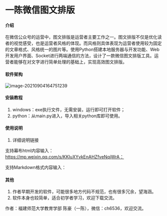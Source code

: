 # 一陈微信图文排版

#### 介绍
在微信公众号的运营中，图文排版是运营者主要工作之一。图文排版不仅是优化读者的视觉感受，也是运营者风格的体现。而风格则具体表现为运营者使用较为固定的文章格式、风格统一的图片等。使用Python搭建本地服务器与开发功能、Web开发用户界面、Socket进行两端通信的方法，设计了一款微信图文排版工具。运营者能够在对文字进行简单处理的基础上，实现高效图文排版。

#### 软件架构
![image-20210904164751239](https://re-yichen.oss-cn-beijing.aliyuncs.com/img/image-20210904164751239.png)


#### 安装教程

1.  windows：exe执行文件，无需安装，运行即可打开软件；
2.  python：从main.py进入，导入相关python库即可使用。

#### 使用说明

1.  详细说明链接

支持幕布html内容输入： https://mp.weixin.qq.com/s/KKIuXYvkEnAHZfveNqjWrA：

支持Markdown格式内容输入：

#### 其他

1.  作者早期开发的软件，可能很多地方代码不规范，也有很多冗余，望海涵。
2.  软件本身也较简单，适合初学者学习，欢迎下载交流。

作者：福建师范大学教育学部 陈豪（一陈），微信：ch6536，欢迎交流。
